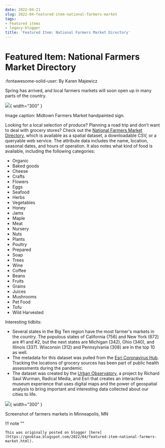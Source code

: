 ```yaml
---
date: 2022-04-21
slug: 2022-04-featured-item-national-farmers-market
tags:
- Featured items
- legacy-blogger
title: 'Featured Item: National Farmers Market Directory'
---
```


# Featured Item: National Farmers Market Directory

:fontawesome-solid-user: By Karen Majewicz

Spring has arrived, and local farmers markets will soon open up in many parts of the country. <!-- more --> 

[![](https://blogger.googleusercontent.com/img/b/R29vZ2xl/AVvXsEhstYegITFNzTiB79zRpEDg1ibbra0ie3mO4-rt6nILmplWkMBoIuekI95e20Qx2AnUQ83lWOiUQUG-eQakKSjdppIDR1wlG0eLojlzsAiPOXPZVxhlYWk4HLtum2FCXBWcQJ3QzIHuD2j2F71NYaGn1QPy-kyoVJpoF3qCOdbXoAIgBMlcetRZCtxl3g/w640-h285/midtownFarmers.png)](https://blogger.googleusercontent.com/img/b/R29vZ2xl/AVvXsEhstYegITFNzTiB79zRpEDg1ibbra0ie3mO4-rt6nILmplWkMBoIuekI95e20Qx2AnUQ83lWOiUQUG-eQakKSjdppIDR1wlG0eLojlzsAiPOXPZVxhlYWk4HLtum2FCXBWcQJ3QzIHuD2j2F71NYaGn1QPy-kyoVJpoF3qCOdbXoAIgBMlcetRZCtxl3g/s1805/midtownFarmers.png){ width="300" }

Image caption: Midtown Farmers Market handpainted sign. 

Looking for a local selection of produce? Planning a road trip and don’t want to deal with grocery stores? Check out the [National Farmers Market Directory](https://geo.btaa.org/catalog/c1cc10e746ce4418af96179ce43c5f9e_0), which is available as a spatial dataset, a downloadable CSV, or a queryable web service. The attribute data includes the name, location, seasonal dates, and hours of operation. It also notes what kind of food is available, including the following categories:

 * Organic
 * Baked goods
 * Cheese
 * Crafts
 * Flowers
 * Eggs
 * Seafood
 * Herbs
 * Vegetables
 * Honey
 * Jams
 * Maple
 * Meat
 * Nursery
 * Nuts
 * Plants
 * Poultry
 * Prepared
 * Soap
 * Trees
 * Wine
 * Coffee
 * Beans
 * Fruits
 * Grains
 * Juices
 * Mushrooms
 * Pet Food
 * Tofu
 * Wild Harvested 

 Interesting tidbits:
 
 * Several states in the Big Ten region have the most farmer's markets in the country. The populous states of California (756) and New York (672) are #1 and #2, but the next states are Michigan (342), Ohio (340), and Illinois (337). Wisconsin (312) and Pennsylvania (308) are in the top 10 as well.
 * The metadata for this dataset was pulled from the [Esri Coronavirus Hub](https://coronavirus-resources.esri.com). Tracking the locations of grocery sources has been part of public health assessments during the pandemic.
 * The dataset was created by the [Urban Observatory](https://www.urbanobservatory.org/), a project by Richard Saul Wurman, Radical Media, and Esri that creates an interactive museum experience that uses digital maps and the power of geospatial analysis to bring important and interesting data collected about our cities to life. 

[![](https://blogger.googleusercontent.com/img/b/R29vZ2xl/AVvXsEgQYY0vTme4E9vCa18DrGvIB9rUDvb50xszxkt9EW79iO9Ng4wLZQeAnhJJTvTionNcNTp3Wm1fFzJMDXeXNhbkZbpGFlIFGOM0SjGXFUgo8GRAMpkuYe_B4iOzks9nLr36byqVAUMmnDvJuwDpJBtP7R2zSf70zHDeCvtmjdO4OFSExhkaYal57vFhDA/w544-h640/Screen/0Shot/02022-04-21/0at/08.34.36/0AM.png)](https://blogger.googleusercontent.com/img/b/R29vZ2xl/AVvXsEgQYY0vTme4E9vCa18DrGvIB9rUDvb50xszxkt9EW79iO9Ng4wLZQeAnhJJTvTionNcNTp3Wm1fFzJMDXeXNhbkZbpGFlIFGOM0SjGXFUgo8GRAMpkuYe_B4iOzks9nLr36byqVAUMmnDvJuwDpJBtP7R2zSf70zHDeCvtmjdO4OFSExhkaYal57vFhDA/s1580/Screen/0Shot/02022-04-21/0at/08.34.36/0AM.png){ width="300" }

Screenshot of farmers markets in Minneapolis, MN

!!! note ""

	This was originally posted on blogger [here](https://geobtaa.blogspot.com/2022/04/featured-item-national-farmers-market.html).


